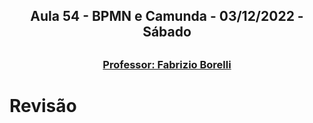 <h2 align = "center" >Aula 54  - BPMN e Camunda - 03/12/2022 - Sábado<h2>

<h3 align = "center" ><a href="https://github.com/ffborelli/curso-brq-java-2022-09-05/">Professor: Fabrizio Borelli</a></h3>

# Revisão

